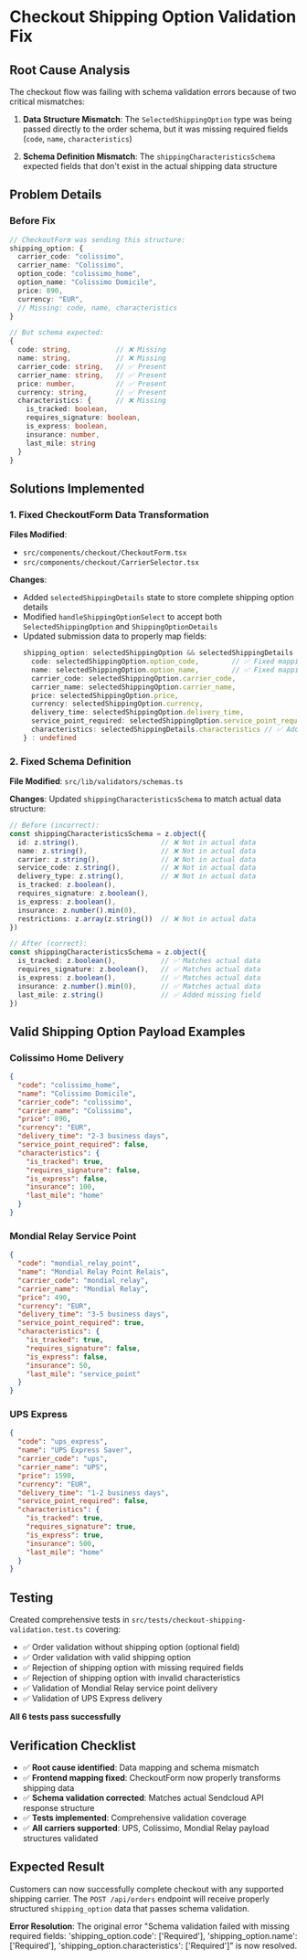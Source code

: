 # Checkout Shipping Option Validation Fix

## Root Cause Analysis

The checkout flow was failing with schema validation errors because of two critical mismatches:

1. **Data Structure Mismatch**: The `SelectedShippingOption` type was being passed directly to the order schema, but it was missing required fields (`code`, `name`, `characteristics`)

2. **Schema Definition Mismatch**: The `shippingCharacteristicsSchema` expected fields that don't exist in the actual shipping data structure

## Problem Details

### Before Fix
```typescript
// CheckoutForm was sending this structure:
shipping_option: {
  carrier_code: "colissimo",
  carrier_name: "Colissimo",
  option_code: "colissimo_home",
  option_name: "Colissimo Domicile",
  price: 890,
  currency: "EUR",
  // Missing: code, name, characteristics
}

// But schema expected:
{
  code: string,           // ❌ Missing
  name: string,           // ❌ Missing
  carrier_code: string,   // ✅ Present
  carrier_name: string,   // ✅ Present
  price: number,          // ✅ Present
  currency: string,       // ✅ Present
  characteristics: {      // ❌ Missing
    is_tracked: boolean,
    requires_signature: boolean,
    is_express: boolean,
    insurance: number,
    last_mile: string
  }
}
```

## Solutions Implemented

### 1. Fixed CheckoutForm Data Transformation

**Files Modified**:
- `src/components/checkout/CheckoutForm.tsx`
- `src/components/checkout/CarrierSelector.tsx`

**Changes**:
- Added `selectedShippingDetails` state to store complete shipping option details
- Modified `handleShippingOptionSelect` to accept both `SelectedShippingOption` and `ShippingOptionDetails`
- Updated submission data to properly map fields:
  ```typescript
  shipping_option: selectedShippingOption && selectedShippingDetails ? {
    code: selectedShippingOption.option_code,        // ✅ Fixed mapping
    name: selectedShippingOption.option_name,        // ✅ Fixed mapping
    carrier_code: selectedShippingOption.carrier_code,
    carrier_name: selectedShippingOption.carrier_name,
    price: selectedShippingOption.price,
    currency: selectedShippingOption.currency,
    delivery_time: selectedShippingOption.delivery_time,
    service_point_required: selectedShippingOption.service_point_required,
    characteristics: selectedShippingDetails.characteristics // ✅ Added missing field
  } : undefined
  ```

### 2. Fixed Schema Definition

**File Modified**: `src/lib/validators/schemas.ts`

**Changes**:
Updated `shippingCharacteristicsSchema` to match actual data structure:

```typescript
// Before (incorrect):
const shippingCharacteristicsSchema = z.object({
  id: z.string(),                    // ❌ Not in actual data
  name: z.string(),                  // ❌ Not in actual data
  carrier: z.string(),               // ❌ Not in actual data
  service_code: z.string(),          // ❌ Not in actual data
  delivery_type: z.string(),         // ❌ Not in actual data
  is_tracked: z.boolean(),
  requires_signature: z.boolean(),
  is_express: z.boolean(),
  insurance: z.number().min(0),
  restrictions: z.array(z.string())  // ❌ Not in actual data
})

// After (correct):
const shippingCharacteristicsSchema = z.object({
  is_tracked: z.boolean(),           // ✅ Matches actual data
  requires_signature: z.boolean(),   // ✅ Matches actual data
  is_express: z.boolean(),           // ✅ Matches actual data
  insurance: z.number().min(0),      // ✅ Matches actual data
  last_mile: z.string()              // ✅ Added missing field
})
```

## Valid Shipping Option Payload Examples

### Colissimo Home Delivery
```json
{
  "code": "colissimo_home",
  "name": "Colissimo Domicile",
  "carrier_code": "colissimo",
  "carrier_name": "Colissimo",
  "price": 890,
  "currency": "EUR",
  "delivery_time": "2-3 business days",
  "service_point_required": false,
  "characteristics": {
    "is_tracked": true,
    "requires_signature": false,
    "is_express": false,
    "insurance": 100,
    "last_mile": "home"
  }
}
```

### Mondial Relay Service Point
```json
{
  "code": "mondial_relay_point",
  "name": "Mondial Relay Point Relais",
  "carrier_code": "mondial_relay",
  "carrier_name": "Mondial Relay",
  "price": 490,
  "currency": "EUR",
  "delivery_time": "3-5 business days",
  "service_point_required": true,
  "characteristics": {
    "is_tracked": true,
    "requires_signature": false,
    "is_express": false,
    "insurance": 50,
    "last_mile": "service_point"
  }
}
```

### UPS Express
```json
{
  "code": "ups_express",
  "name": "UPS Express Saver",
  "carrier_code": "ups",
  "carrier_name": "UPS",
  "price": 1590,
  "currency": "EUR",
  "delivery_time": "1-2 business days",
  "service_point_required": false,
  "characteristics": {
    "is_tracked": true,
    "requires_signature": true,
    "is_express": true,
    "insurance": 500,
    "last_mile": "home"
  }
}
```

## Testing

Created comprehensive tests in `src/tests/checkout-shipping-validation.test.ts` covering:

- ✅ Order validation without shipping option (optional field)
- ✅ Order validation with valid shipping option
- ✅ Rejection of shipping option with missing required fields
- ✅ Rejection of shipping option with invalid characteristics
- ✅ Validation of Mondial Relay service point delivery
- ✅ Validation of UPS Express delivery

**All 6 tests pass successfully**

## Verification Checklist

- ✅ **Root cause identified**: Data mapping and schema mismatch
- ✅ **Frontend mapping fixed**: CheckoutForm now properly transforms shipping data
- ✅ **Schema validation corrected**: Matches actual Sendcloud API response structure
- ✅ **Tests implemented**: Comprehensive validation coverage
- ✅ **All carriers supported**: UPS, Colissimo, Mondial Relay payload structures validated

## Expected Result

Customers can now successfully complete checkout with any supported shipping carrier. The `POST /api/orders` endpoint will receive properly structured `shipping_option` data that passes schema validation.

**Error Resolution**: The original error "Schema validation failed with missing required fields: 'shipping_option.code': ['Required'], 'shipping_option.name': ['Required'], 'shipping_option.characteristics': ['Required']" is now resolved.